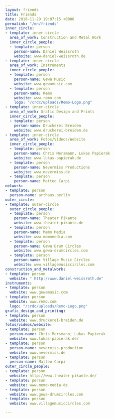 ```yaml
---
layout: friends
title: Friends
date: 2018-11-29 19:07:15 +0000
permalink: "/en/friends"
inner_circle:
- template: inner-circle
  area_of_work: Construction and Metal Work
  inner_circle_people:
  - template: person
    person-name: Daniel Weissroth
    website: www-daniel-weissroth.de
- template: inner-circle
  area_of_work: Instruments
  inner_circle_people:
  - template: person
    person-name: Gewa Music
    website: www.gewamusic.com
  - template: person
    person-name: Remo
    website: www.remo.com
    logo: "/crdc/uploads/Remo-Logo.png"
- template: inner-circle
  area_of_work: Grafic Design and Prints
  inner_circle_people:
  - template: person
    person-name: Druckerei Breiden
    website: www.druckerei-breiden.de
- template: inner-circle
  area_of_work: Fotos/Videos/Website
  inner_circle_people:
  - template: person
    person-name: Chris Mersmann, Lukas Papierak
    website: www.lukas-papierak.de
  - template: person
    person-name: Nevermiss Productions
    website: www.nevermiss.de
  - template: person
    person-name: Matteo Carpi
network:
- template: person
  person-name: arthaus.berlin
outer_circle:
- template: outer-circle
  outer_circle_people:
  - template: person
    person-name: Theater Pikante
    website: www.theater-pikante.de
  - template: person
    person-name: Memo Media
    website: www.memomedia.com
  - template: person
    person-name: Gewa Drum Circles
    website: www.gewa-drumcircles.com
  - template: person
    person-name: Village Music Circles
    website: www.villagemusiccircles.com
construction_and_metalwork:
- template: person
  website: " http://www.daniel-weissroth.de"
instruments:
- template: person
  website: www.gewamusic.com
- template: person
  website: www.remo.com
  logo: "/crdc/uploads/Remo-Logo.png"
grafic_design_and_printing:
- template: person
  website: www.druckerei-breiden.de
fotos/videos/website:
- template: person
  person-name: Chris Mersmann; Lukas Papierak
  website: www.lukas-papierak.de/
- template: person
  person-name: nevermiss-production
  website: www.nevermiss.de
- template: person
  person-name: Matteo Carpi
outer_circle_people:
- template: person
  website: http://www.theater-pikante.de/
- template: person
  website: www.memo-media.de
- template: person
  website: www.gewa-drumcircles.com
- template: person
  website: www.villagemusiccircles.com

---
```

